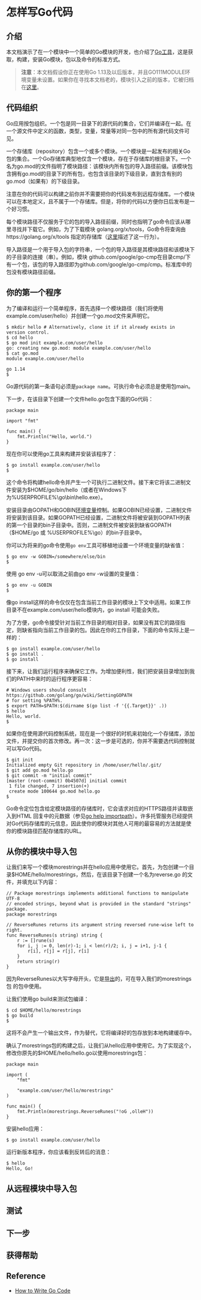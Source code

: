 # 怎样写Go代码
## 介绍
本文档演示了在一个模块中一个简单的Go模块的开发，也介绍了[Go工具](https://golang.google.cn/cmd/go/)，这是获取，构建，安装Go模块，包以及命令的标准方式。

> **注意**：本文档假设你正在使用Go 1.13及以后版本，并且GO111MODULE环境变量未设置。如果你在寻找本文档老的，模块引入之前的版本，它被归档在[这里](https://golang.google.cn/doc/gopath_code.html)。
## 代码组织
Go应用按包组织。一个包是同一目录下的源代码的集合，它们并编译在一起。在一个源文件中定义的函数，类型，变量，常量等对同一包中的所有源代码文件可见。

一个存储库（repository）包含一个或多个模块。一个模块是一起发布的相关Go包的集合。一个Go存储库典型地仅含一个模块，存在于存储库的根目录下。一个名为go.mod的文件指明了模块路径：该模块内所有包的导入路径前缀。该模块包含拥有go.mod的目录下的所有包，也包含该目录的下级目录，直到含有别的go.mod（如果有）的下级目录。

注意在你的代码可以构建之前你并不需要把你的代码发布到远程存储库。一个模块可以在本地定义，且不属于一个存储库。但是，将你的代码以方便你日后发布是一个好习惯。

每个模块路径不仅服务于它的包的导入路径前缀，同时也指明了go命令应该从哪里寻找并下载它。例如，为了下载模块 golang.org/x/tools，Go命令将查询由https://golang.org/x/tools 指定的存储库（[这里](https://golang.org/cmd/go/#hdr-Relative_import_paths)描述了这一行为）。

导入路径是一个用于导入包的字符串，一个包的导入路径是其模块路径和该模块下的子目录的连接（串）。例如，模块 github.com/google/go-cmp在目录cmp/下有一个包，该包的导入路径即为github.com/google/go-cmp/cmp。标准库中的包没有模块路径前缀。
## 你的第一个程序
为了编译和运行一个简单程序，首先选择一个模块路径（我们将使用example.com/user/hello）并创建一个go.mod文件来声明它。
```
$ mkdir hello # Alternatively, clone it if it already exists in version control.
$ cd hello
$ go mod init example.com/user/hello
go: creating new go.mod: module example.com/user/hello
$ cat go.mod
module example.com/user/hello

go 1.14
$
```
Go源代码的第一条语句必须是`package name`。可执行命令必须总是使用包main。

下一步，在该目录下创建一个文件hello.go包含下面的Go代码：
```
package main

import "fmt"

func main() {
	fmt.Println("Hello, world.")
}
```
现在你可以使用go工具来构建并安装该程序了：
```
$ go install example.com/user/hello
$
```
这个命令将构建hello命令并产生一个可执行二进制文件。接下来它将该二进制文件安装为$HOME/go/bin/hello（或者在Windows下为%USERPROFILE%\go\bin\hello.exe）。

安装目录由GOPATH和GOBIN[环境变量](https://golang.google.cn/cmd/go/#hdr-Environment_variables)控制。如果GOBIN已经设置，二进制文件将安装到该目录。如果GOPATH已经设置，二进制文件将被安装到GOPATH列表的第一个目录的bin子目录中。否则，二进制文件被安装到缺省GOPATH（$HOME/go 或 %USERPROFILE%\go）的bin子目录中。

你可以为将来的go命令使用`go env`工具可移植地设置一个环境变量的缺省值：
```
$ go env -w GOBIN=/somewhere/else/bin
$
```
使用 go env -u可以取消之前由go env -w设置的变量值：
```
$ go env -u GOBIN
$
```
像go install这样的命令仅仅在包含当前工作目录的模块上下文中适用。如果工作目录不在example.com/user/hello模块内，go install 可能会失败。

为了方便，go命令接受针对当前工作目录的相对目录，如果没有其它的路径指定，则缺省指向当前工作目录的包。因此在你的工作目录，下面的命令实际上是一样的：
```
$ go install example.com/user/hello
$ go install .
$ go install
```
接下来，让我们运行程序来确保它工作。为增加便利性，我们把安装目录增加到我们的PATH中来时的运行程序更容易：
```
# Windows users should consult https://github.com/golang/go/wiki/SettingGOPATH
# for setting %PATH%.
$ export PATH=$PATH:$(dirname $(go list -f '{{.Target}}' .))
$ hello
Hello, world.
$
```

如果你在使用源代码控制系统，现在是一个很好的时机来初始化一个存储库，添加文件，并提交你的首次修改。再一次：这一步是可选的，你并不需要选代码控制就可以写Go代码。
```
$ git init
Initialized empty Git repository in /home/user/hello/.git/
$ git add go.mod hello.go
$ git commit -m "initial commit"
[master (root-commit) 0b4507d] initial commit
 1 file changed, 7 insertion(+)
 create mode 100644 go.mod hello.go
$
```
Go命令定位包含给定模块路径的存储库时，它会请求对应的HTTPS路径并读取嵌入到HTML 回复中的元数据（参见[go help importpath](https://golang.google.cn/cmd/go/#hdr-Remote_import_paths)）。许多托管服务已经提供对Go代码存储库的元信息，因此使你的模块对其他人可用的最容易的方法就是使你的模块路径匹配存储库的URL。
## 从你的模块中导入包
让我们来写一个模块morestrings并在hello应用中使用它。首先，为包创建一个目录$HOME/hello/morestrings，然后，在该目录下创建一个名为reverse.go 的文件，并填充以下内容：
```
// Package morestrings implements additional functions to manipulate UTF-8
// encoded strings, beyond what is provided in the standard "strings" package.
package morestrings

// ReverseRunes returns its argument string reversed rune-wise left to right.
func ReverseRunes(s string) string {
	r := []rune(s)
	for i, j := 0, len(r)-1; i < len(r)/2; i, j = i+1, j-1 {
		r[i], r[j] = r[j], r[i]
	}
	return string(r)
}
```
因为ReverseRunes以大写字母开头，它是[导出](https://golang.google.cn/ref/spec#Exported_identifiers)的，可在导入我们的morestrings包 的包中使用。

让我们使用go build来测试包编译：
```
$ cd $HOME/hello/morestrings
$ go build
$
```

这将不会产生一个输出文件，作为替代，它将编译好的包存放到本地构建缓存中。

确认了morestrings包的构建之后，让我们从hello应用中使用它。为了实现这个，修改你原先的$HOME/hello/hello.go以使用morestrings包：
```
package main

import (
	"fmt"

	"example.com/user/hello/morestrings"
)

func main() {
	fmt.Println(morestrings.ReverseRunes("!oG ,olleH"))
}
```
安装hello应用：
```
$ go install example.com/user/hello
```

运行新版本程序，你应该看到反转后的消息：
```
$ hello
Hello, Go!
```
## 从远程模块中导入包
## 测试
## 下一步
## 获得帮助

## Reference
- [How to Write Go Code](https://golang.google.cn/doc/code.html)